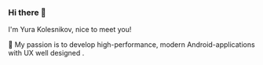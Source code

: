 ### Hi there 👋

I'm Yura Kolesnikov, nice to meet you!

:black_heart: My passion is to develop high-performance, modern Android-applications with UX well designed .
